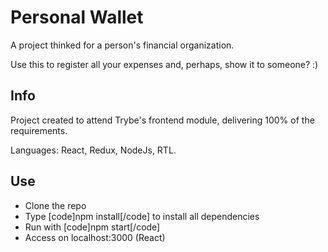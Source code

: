 # Personal Wallet

A project thinked for a person's financial organization.

Use this to register all your expenses and, perhaps, show it to someone? :)

## Info

Project created to attend Trybe's frontend module, delivering 100% of the requirements.

Languages: React, Redux, NodeJs, RTL.

## Use

+ Clone the repo
+ Type [code]npm install[/code] to install all dependencies
+ Run with [code]npm start[/code]
+ Access on localhost:3000 (React)
